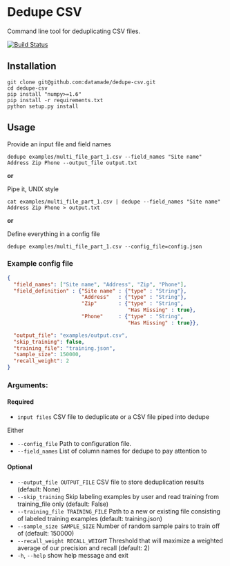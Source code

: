 # Dedupe CSV

Command line tool for deduplicating CSV files.

[![Build Status](https://travis-ci.org/datamade/dedupe-csv.png?branch=master)](https://travis-ci.org/datamade/dedupe-csv)

## Installation

```console
git clone git@github.com:datamade/dedupe-csv.git
cd dedupe-csv
pip install "numpy>=1.6"
pip install -r requirements.txt
python setup.py install
```

## Usage

Provide an input file and field names
```console
dedupe examples/multi_file_part_1.csv --field_names "Site name" Address Zip Phone --output_file output.txt
```

__or__

Pipe it, UNIX style
```console
cat examples/multi_file_part_1.csv | dedupe --field_names "Site name" Address Zip Phone > output.txt
```

__or__

Define everything in a config file
```console
dedupe examples/multi_file_part_1.csv --config_file=config.json
```

### Example config file

```json
{
  "field_names": ["Site name", "Address", "Zip", "Phone"],
  "field_definition" : {"Site name" : {"type" : "String"},
                        "Address"   : {"type" : "String"},
                        "Zip"       : {"type" : "String",
                                       "Has Missing" : true},
                        "Phone"     : {"type" : "String",
                                       "Has Missing" : true}},

  "output_file": "examples/output.csv",
  "skip_training": false,
  "training_file": "training.json",
  "sample_size": 150000,
  "recall_weight": 2
}
```

### Arguments:

#### Required

  * `input files`  CSV file to deduplicate or a CSV file piped into dedupe 

Either
  * `--config_file` Path to configuration file.
  * `--field_names` List of column names for dedupe to pay attention to

#### Optional
  * `--output_file OUTPUT_FILE`
                        CSV file to store deduplication results (default:
                        None)
  * `--skip_training`       Skip labeling examples by user and read training from
                        training_file only (default: False)
  * `--training_file TRAINING_FILE`
                        Path to a new or existing file consisting of labeled
                        training examples (default: training.json)
  * `--sample_size SAMPLE_SIZE`
                        Number of random sample pairs to train off of
                        (default: 150000)
  * `--recall_weight RECALL_WEIGHT`
                        Threshold that will maximize a weighted average of our
                        precision and recall (default: 2)
  * `-h`, `--help`            show help message and exit
